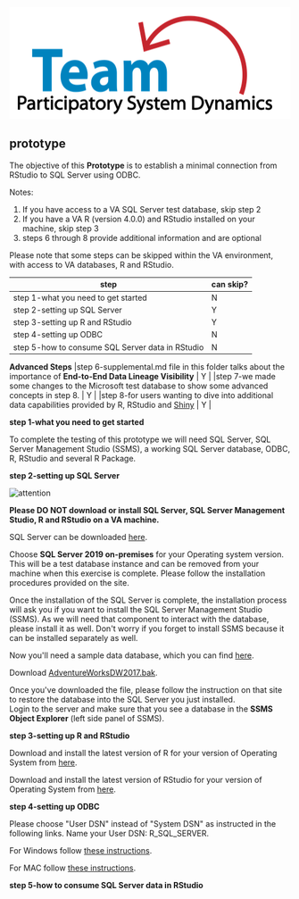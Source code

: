 <img src = "https://github.com/lzim/teampsd/blob/teampsd_style/teampsd_logo/team_psd_logo_sm.png"
     height = "200" width = "600"> 
     
## prototype

The objective of this **Prototype** is to establish a minimal connection from RStudio to SQL Server using ODBC.

Notes:

1. If you have access to a VA SQL Server test database, skip step 2
2. If you have a VA R (version 4.0.0) and RStudio installed on your machine, skip step 3
3. steps 6 through 8 provide additional information and are optional
  
Please note that some steps can be skipped within the VA environment, with access to VA databases, R and RStudio.  

| step | can skip? |
|--|--|
|step 1-what you need to get started| N |
|step 2-setting up SQL Server| Y |
|step 3-setting up R and RStudio| Y |
|step 4-setting up ODBC  | N |
|step 5-how to consume SQL Server data in RStudio | N |
**Advanced Steps**
|step 6-supplemental.md file in this folder talks about the importance of **End-to-End Data Lineage Visibility** | Y |
|step 7-we made some changes to the Microsoft test database to show some advanced concepts in step 8.  | Y |
|step 8-for users wanting to dive into additional data capabilities provided by R, RStudio and [Shiny](https://shiny.rstudio.com/) | Y |

**step 1-what you need to get started**

To complete the testing of this prototype we will need SQL Server, SQL Server Management Studio (SSMS), a working SQL Server database, ODBC, R, RStudio and several R Package.  

**step 2-setting up SQL Server**

![attention](https://user-images.githubusercontent.com/39805164/82708362-e86d5a80-9c32-11ea-8361-9b78d9ddeaf8.png)

**Please DO NOT download or install SQL Server, SQL Server Management Studio, R and RStudio on a VA machine.** 

SQL Server can be downloaded [here](https://www.microsoft.com/en-us/sql-server/sql-server-downloads). 

Choose **SQL Server 2019 on-premises** for your Operating system version. This will be a test database instance and can be removed from your machine when this exercise is complete. Please follow the installation procedures provided on the site. 

Once the installation of the SQL Server is complete, the installation process will ask you if you want to install the SQL Server Management Studio (SSMS). As we will need that component to interact with the database, please install it as well. Don't worry if you forget to install SSMS because it can be installed separately as well. 

Now you'll need a sample data database, which you can find [here](https://docs.microsoft.com/en-us/sql/samples/adventureworks-install-configure?view=sql-server-ver15).

Download [AdventureWorksDW2017.bak](https://github.com/Microsoft/sql-server-samples/releases/download/adventureworks/AdventureWorksDW2017.bak).

Once you've downloaded the file, please follow the instruction on that site to restore the database into the SQL Server you just installed.  
Login to the server and make sure that you see a database in the 
**SSMS Object Explorer** (left side panel of SSMS).

**step 3-setting up R and RStudio**  

Download and install the latest version of R for your version of Operating System from [here](https://www.r-project.org/).  

Download and install the latest version of RStudio for your version of Operating System from [here](https://rstudio.com/).  

**step 4-setting up ODBC**

Please choose "User DSN" instead of "System DSN" as instructed in the following links. Name your User DSN: R_SQL_SERVER. 

For Windows follow [these instructions](https://www.firehousesoftware.com/webhelp/FHCADMonitor/Content/InstallationGuide/03_Create64-bitODBCDataSource.htm).

For MAC follow [these instructions](http://dcx.sap.com/1200/en/dbadmin/connect-s-3731160.html). 

**step 5-how to consume SQL Server data in RStudio**
